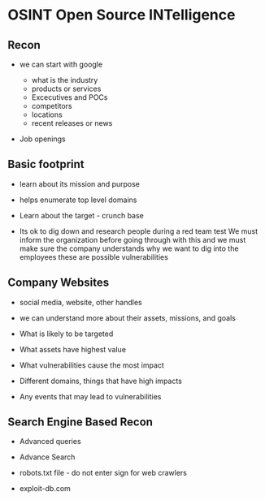 # OSINT Open Source INTelligence

## Recon 

* we can start with google
    * what is the industry
    * products or services
    * Excecutives and POCs
    * competitors
    * locations
    * recent releases or news

* Job openings

## Basic footprint

* learn about its mission and purpose
* helps enumerate top level domains 

* Learn about the target - crunch base

* Its ok to dig down and research people during a red team test
    We must inform the organization before going through with this
    and we must make sure the company understands why we want to dig into the employees
    these are possible vulnerabilities

## Company Websites

* social media, website, other handles
* we can understand more about their assets, missions, and goals

* What is likely to be targeted
* What assets have highest value
* What vulnerabilities cause the most impact

* Different domains, things that have high impacts
* Any events that may lead to vulnerabilities

## Search Engine Based Recon

* Advanced queries
* Advance Search


* robots.txt file - do not enter sign for web crawlers

* exploit-db.com


